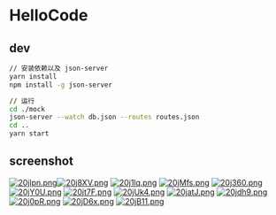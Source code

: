 # HelloCode

## dev

```bash
// 安装依赖以及 json-server
yarn install
npm install -g json-server

// 运行
cd ./mock
json-server --watch db.json --routes routes.json
cd ..
yarn start
```



## screenshot

[![20jlpn.png](https://z3.ax1x.com/2021/06/07/20jlpn.png)](https://imgtu.com/i/20jlpn)[![20j8XV.png](https://z3.ax1x.com/2021/06/07/20j8XV.png)](https://imgtu.com/i/20j8XV)
[![20j1lq.png](https://z3.ax1x.com/2021/06/07/20j1lq.png)](https://imgtu.com/i/20j1lq)
[![20jMfs.png](https://z3.ax1x.com/2021/06/07/20jMfs.png)](https://imgtu.com/i/20jMfs)
[![20j360.png](https://z3.ax1x.com/2021/06/07/20j360.png)](https://imgtu.com/i/20j360)
[![20jY0U.png](https://z3.ax1x.com/2021/06/07/20jY0U.png)](https://imgtu.com/i/20jY0U)
[![20jt7F.png](https://z3.ax1x.com/2021/06/07/20jt7F.png)](https://imgtu.com/i/20jt7F)
[![20jUk4.png](https://z3.ax1x.com/2021/06/07/20jUk4.png)](https://imgtu.com/i/20jUk4)
[![20jatJ.png](https://z3.ax1x.com/2021/06/07/20jatJ.png)](https://imgtu.com/i/20jatJ)
[![20jdh9.png](https://z3.ax1x.com/2021/06/07/20jdh9.png)](https://imgtu.com/i/20jdh9)
[![20j0pR.png](https://z3.ax1x.com/2021/06/07/20j0pR.png)](https://imgtu.com/i/20j0pR)
[![20jD6x.png](https://z3.ax1x.com/2021/06/07/20jD6x.png)](https://imgtu.com/i/20jD6x)
[![20jB11.png](https://z3.ax1x.com/2021/06/07/20jB11.png)](https://imgtu.com/i/20jB11)